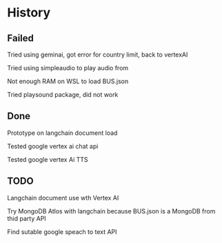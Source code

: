 # History

## Failed

Tried using geminai, got error for country limit, back to vertexAI

Tried using simpleaudio to play audio from

Not enough RAM on WSL to load BUS.json

Tried playsound package, did not work

## Done

Prototype on langchain document load

Tested google vertex ai chat api

Tested google vertex Ai TTS

## TODO

Langchain document use wth Vertex AI

Try MongoDB Atlos with langchain because BUS.json is a MongoDB from thid party API

Find sutable google speach to text API
